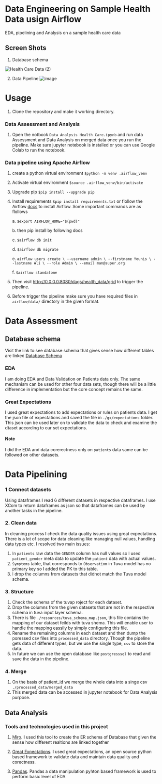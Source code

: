 
# Data Engineering on Sample Health Data usign Airflow

EDA, pipelining and Analysis on a sample health care data

## Screen Shots
1. Database schema

  ![Health Care Data (2)](https://github.com/younis-ali/lupus-patients-data-pipeline/assets/32736581/f4206061-77ae-4d39-a781-505c09acd9dc)

2. Data Pipeline
   ![image](https://github.com/younis-ali/lupus-patients-data-pipeline/assets/32736581/aa9cecef-6907-4f3a-bf3b-2e8ef8732a4a)


# Usage
1. Clone the repository and make it working directory.

### Data Assessment and Analysis

1. Open the notbook `Data Analysis Health Care.ipynb` and run data Assessment and Data Analysis on merged data once you run the pipeline. Make sure jupyter notebook is installed or you can use Google Colab to run the notebook.

### Data pipeline using Apache Airflow

1. create a python virtual environment `$python -m venv .airflow_venv` 

3. Activate virtual environment `$source .airflow_venv/bin/activate`
4. Upgrade pip `$pip install --upgrade pip`
4. Install requirements `$pip install requirements.txt` or flollow the Airflow [docs](https://airflow.apache.org/docs/apache-airflow/stable/installation/index.html#using-pypi) to install Airflow. Some important commands are as flollows 

    a. `$export AIRFLOW_HOME="$(pwd)"`

    b. then pip install by following docs

    c. `$airflow db init`
    
    d. `$airflow db migrate`
    
    e. `airflow users create \
    --username admin \
    --firstname Younis \
    --lastname Ali \
    --role Admin \
    --email man@super.org`

    f. `$airflow standalone`

5. Then visit http://0.0.0.0:8080/dags/health_data/grid to trigger the pipeline.

6. Before trigger the pipeline make sure you have required files in `airflow/data/` directory in the given format.
# Data Assessment
## Database schema
Visit the link to see database schema that gives sense how different tables are linked [Database Schema](https://miro.com/app/board/uXjVKe8-jzA=/?share_link_id=25922620625)

### EDA

I am doing EDA and Data Validation on         Patients data only. The same mechanism can be used  for other four data sets, though there will be a little difference in implementation but the core concept remains the same.

### Great Expectations
    
I used great expectations to add expectations or rules on patients data. I get the json file of expectations and saved the file in `./gx/expectations` folder. This json can be used later on to validate the data to check and examine the dtaset according to our set expectations.

#### Note 

I did the EDA and data corerectness only on `patients` data same can be followed on other datasets.




# Data Pipelining

### 1 Connect datasets

Using dataframes I read 6 different datasets in respective dataframes. I use XCom to return dataframes as json so that dataframes can be used by another tasks in the pipeline.

### 2. Clean data

In cleaning process I check the data quality issues using great expectations. There is a lot of scope for data cleaning like managing null values, handling data types etc. I resolved two main issues:

1.  In `patients` raw data the `GENDER` column has null values so I used `patient_gender` meta data to update the `patient` data with actual values.
2. `Symptoms` table, that corresponds to `Observation` in Tuva model has no primary key so I added the PK to this table.
3. I drop the columns from datasets that didnot match the Tuva model schema.

### 3. Structure
1. Check the schema of the tuvap roject for each dataset.
2. Drop the columns from the given datasets that are not in the respective schema in tuva input layer schema.
3. There is file `./resources/tuva_schema_map.json`, this file contains the mapping of our dataset feilds with tuva shema. This will enable user to handle the mapping eassily by simply configuring this file.
4. Rename the remaining columns in each dataset and then dump the poressed csv files into `processed_data` directory. Though the pipeline gets data of different types, but we use the single type, `csv` to store the data.
5. In future we can use the open database like `postgresssql` to read and save the data in the pipeline.

### 4. Merge
1. On the basis of patient_id we merge the whole data into a singe csv `./processed_data/merged_data`
3. This merged data can be accessed in jupyter notebook for Data Analysis purpose.

## Data Analysis
### Tools and technologies used in this project
1. [Miro](https://miro.com/). I used this tool to create the ER schema of Database that given the sense how different realtions are linked together

2. [Great Expectations](https://legacy.docs.greatexpectations.io/en/latest/). I used great expectations, an open source python based framework to validate data and maintain data quality and corectness.

3. [Pandas](https://pandas.pydata.org/). Pandas a data manipulation pyhton based framework is used to perform basic level of EDA
